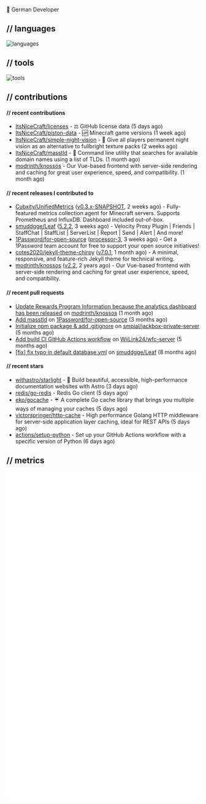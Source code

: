 👋 German Developer

## // languages
![languages](https://skillicons.dev/icons?i=py,go,bash)

## // tools

![tools](https://skillicons.dev/icons?i=androidstudio,arch,aws,azure,cloudflare,discord,docker,figma,fediverse,gcp,git,github,githubactions,gitlab,grafana,idea,jenkins,linux,mastodon,mongodb,nodejs,prometheus,raspberrypi,selenium,svg,twitter,workers,vercel,visualstudio,vscode)

## // contributions

#### // recent contributions

- [ItsNiceCraft/licenses](https://github.com/ItsNiceCraft/licenses) - ⚖️ GitHub license data (5 days ago)
- [ItsNiceCraft/piston-data](https://github.com/ItsNiceCraft/piston-data) - 🆙 Minecraft game versions (1 week ago)
- [ItsNiceCraft/simple-night-vision](https://github.com/ItsNiceCraft/simple-night-vision) - 🔦 Give all players permanent night vision as an alternative to fullbright texture packs (2 weeks ago)
- [ItsNiceCraft/masstld](https://github.com/ItsNiceCraft/masstld) - 🧭 Command line utility that searches for available domain names using a list of TLDs. (1 month ago)
- [modrinth/knossos](https://github.com/modrinth/knossos) - Our Vue-based frontend with server-side rendering and caching for great user experience, speed, and compatibility. (1 month ago)

#### // recent releases I contributed to

- [Cubxity/UnifiedMetrics](https://github.com/Cubxity/UnifiedMetrics) ([v0.3.x-SNAPSHOT](https://github.com/Cubxity/UnifiedMetrics/releases/tag/v0.3.x-SNAPSHOT), 2 weeks ago) - Fully-featured metrics collection agent for Minecraft servers. Supports Prometheus and InfluxDB. Dashboard included out-of-box.
- [smuddgge/Leaf](https://github.com/smuddgge/Leaf) ([5.2.2](https://github.com/smuddgge/Leaf/releases/tag/5.2.2), 3 weeks ago) - Velocity Proxy Plugin | Friends | StaffChat | StaffList | ServerList | Report | Send | Alert | And more!
- [1Password/for-open-source](https://github.com/1Password/for-open-source) ([processor-3](https://github.com/1Password/for-open-source/releases/tag/processor-3), 3 weeks ago) - Get a 1Password team account for free to support your open source initiatives!
- [cotes2020/jekyll-theme-chirpy](https://github.com/cotes2020/jekyll-theme-chirpy) ([v7.0.1](https://github.com/cotes2020/jekyll-theme-chirpy/releases/tag/v7.0.1), 1 month ago) - A minimal, responsive, and feature-rich Jekyll theme for technical writing.
- [modrinth/knossos](https://github.com/modrinth/knossos) ([v2.2](https://github.com/modrinth/knossos/releases/tag/v2.2), 2 years ago) - Our Vue-based frontend with server-side rendering and caching for great user experience, speed, and compatibility.

#### // recent pull requests

- [Update Rewards Program Information because the analytics dashboard has been released](https://github.com/modrinth/knossos/pull/1712) on [modrinth/knossos](https://github.com/modrinth/knossos) (1 month ago)
- [Add masstld](https://github.com/1Password/for-open-source/pull/930) on [1Password/for-open-source](https://github.com/1Password/for-open-source) (3 months ago)
- [Initialize npm package &amp; add .gitignore](https://github.com/smpial/jackbox-private-server/pull/1) on [smpial/jackbox-private-server](https://github.com/smpial/jackbox-private-server) (5 months ago)
- [Add build CI GitHub Actions workflow](https://github.com/WiiLink24/wfc-server/pull/38) on [WiiLink24/wfc-server](https://github.com/WiiLink24/wfc-server) (5 months ago)
- [[fix] fix typo in default database.yml](https://github.com/smuddgge/Leaf/pull/77) on [smuddgge/Leaf](https://github.com/smuddgge/Leaf) (8 months ago)

#### // recent stars

- [withastro/starlight](https://github.com/withastro/starlight) - 🌟 Build beautiful, accessible, high-performance documentation websites with Astro (3 days ago)
- [redis/go-redis](https://github.com/redis/go-redis) - Redis Go client (5 days ago)
- [eko/gocache](https://github.com/eko/gocache) - ☔️ A complete Go cache library that brings you multiple ways of managing your caches (5 days ago)
- [victorspringer/http-cache](https://github.com/victorspringer/http-cache) - High performance Golang HTTP middleware for server-side application layer caching, ideal for REST APIs (5 days ago)
- [actions/setup-python](https://github.com/actions/setup-python) - Set up your GitHub Actions workflow with a specific version of Python (6 days ago)

## // metrics

![metrics](/github-metrics.svg)